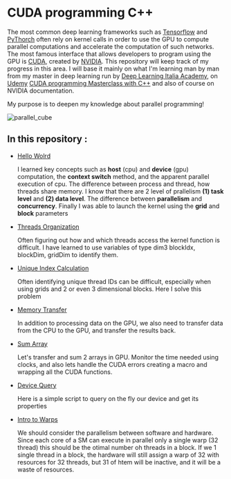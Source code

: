 # CUDA programming C++
 
The most common deep learning frameworks such as [Tensorflow](https://www.tensorflow.org/) and [PyThorch](https://pytorch.org/) often rely on kernel calls in order to use the GPU to compute parallel computations and accelerate the computation of such networks.
The most famous interface that allows developers to program using the GPU is [CUDA](https://it.wikipedia.org/wiki/CUDA), created by [NVIDIA](https://www.nvidia.com/it-it/).
This repository will keep track of my progress in this area.
I will base it mainly on what I'm learning man by man from my master in deep learning run by [Deep Learning Italia Academy](https://elearning.academy-dli.com/), on [Udemy](https://www.udemy.com/) [CUDA programming Masterclass with C++](https://www.udemy.com/course/cuda-programming-masterclass) and also of course on NVIDIA documentation.

My purpose is to deepen my knowledge about parallel programming!

![parallel_cube](https://developer-blogs.nvidia.com/wp-content/uploads/2012/10/CUDA_Cube_1K.jpg)

 
  
  
## In this repository :
 
- [Hello Wolrd](https://github.com/March-08/CUDA-programming/blob/main/hello_world/kernel.cu)
 
  I learned key concepts such as **host** (cpu) and **device** (gpu) computation, the **context switch** method, and the apparent parallel execution of cpu. The difference between process and thread, how threads share memory. I know that there are 2 level of prallelism **(1) task level** and **(2) data level**. The difference between **parallelism** and **concurrency**. Finally I was able to launch the kernel using the **grid** and **block** parameters
 
 - [Threads Organization](https://github.com/March-08/CUDA-programming/blob/main/thread_organization/kernel.cu)
  
   Often figuring out how and which threads access the kernel function is difficult. I have learned to use variables of type dim3 blockIdx, blockDim, gridDim to identify them. 

 - [Unique Index Calculation](https://github.com/March-08/CUDA-programming/blob/main/unique_index_calculation_using_threadIdx_blockIdx_blockDim/kernel.cu)
  
   Often identifying unique thread IDs can be difficult, especially when using grids and 2 or even 3 dimensional blocks. Here I solve this problem

- [Memory Transfer](https://github.com/March-08/CUDA-programming/blob/main/memory_transfer/kernel.cu)
  
  In addition to processing data on the GPU, we also need to transfer data from the CPU to the GPU, and transfer the results back.


- [Sum Array](https://github.com/March-08/CUDA-programming/tree/main/sum_array)
  
  Let's transfer and sum 2 arrays in GPU. Monitor the time needed using clocks, and also lets handle the CUDA errors creating a macro and wrapping all the CUDA functions.

- [Device Query](https://github.com/March-08/CUDA-programming/tree/main/device_query)
  
  Here is a simple script to query on the fly our device and get its properties
  
 - [Intro to Warps](https://github.com/March-08/CUDA-programming/blob/main/warp_id_thread_id/kernel.cu)
  
    We should consider the parallelism between software and hardware. Since each core of a SM can execute in parallel only a single warp (32 thread) this should be the otimal      number oh threads in a block. If we 1 single thread in a block, the hardware will still assign a warp of 32 with resources for 32 threads, but 31 of htem will be inactive,     and  it will be a waste of resources.
  
  
